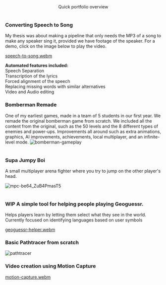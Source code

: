 <div align="center">
Quick portfolio overview

</div>

<br />

### Converting Speech to Song

My thesis was about making a pipeline that only needs the MP3 of a song to make any speaker sing it, provided we have footage of the speaker. For a demo, click on the image below to play the video.

[speech-to-song.webm](https://user-images.githubusercontent.com/14907692/206299822-9a52b663-e434-41e2-9daa-06650186df05.webm)

<b>Automated features included:</b> <br />
    Speech Separation <br />
    Transcription of the lyrics <br />
    Forced alignment of the speech <br />
    Replacing missing words with similar alternatives <br />
    Video and Audio editing <br />

### Bomberman Remade
One of my earliest games, made in a team of 5 students in our first year.
We remade the original bomberman game from scratch.
We included all the content from the original, such as the 50 levels and the 8 different types of enemies and power-ups.
Improvements all around such as extra animations, graphics, AI improvements, achievements, local multiplayer, and an infinite-level mode.
![bomberman-gameplay](https://user-images.githubusercontent.com/14907692/206293514-aa8ef4a6-18be-4049-a769-5ad4eaab45f3.gif)
<br /><br />
### Supa Jumpy Boi
A small multiplayer arena fighter where you try to jump on the other player's head.

![mpc-be64_ZuB4PmasT5](https://user-images.githubusercontent.com/14907692/206295771-36a4ab56-7f72-4290-ba8a-d336769d41d1.png)
<br /><br />
### WIP A simple tool for helping people playing Geoguessr.
Helps players learn by letting them select what they see in the world. Currently focused on identifying languages based on user symbols

[geoguessr-helper.webm](https://user-images.githubusercontent.com/14907692/206301263-f371a415-ebad-42d7-ba1e-1c27342dac25.webm)


### Basic Pathtracer from scratch
![pathtracer](https://user-images.githubusercontent.com/14907692/206297568-07046266-d8ed-4897-93bf-c05472f51590.png)

### Video creation using Motion Capture
[motion-capture.webm](https://user-images.githubusercontent.com/14907692/206299912-5bda9a53-b918-4f5b-95d0-3ff6c2ab9795.webm)

